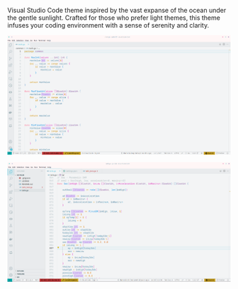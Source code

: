 Visual Studio Code theme inspired by the vast expanse of the ocean under the gentle sunlight. Crafted for those who prefer light themes, this theme infuses your coding environment with a sense of serenity and clarity.


![Oceanic color theme for Go Lang](https://raw.githubusercontent.com/sudeepbatra/golang-oceanic-theme/main/screenshots/golang_oceanic_theme_ss1.png "Go Lang Oceanic Theme")

![Oceanic color theme for Go Lang](https://raw.githubusercontent.com/sudeepbatra/golang-oceanic-theme/main/screenshots/go_lang_oceanic_theme_ss2.png "Go Lang Oceanic Theme")

